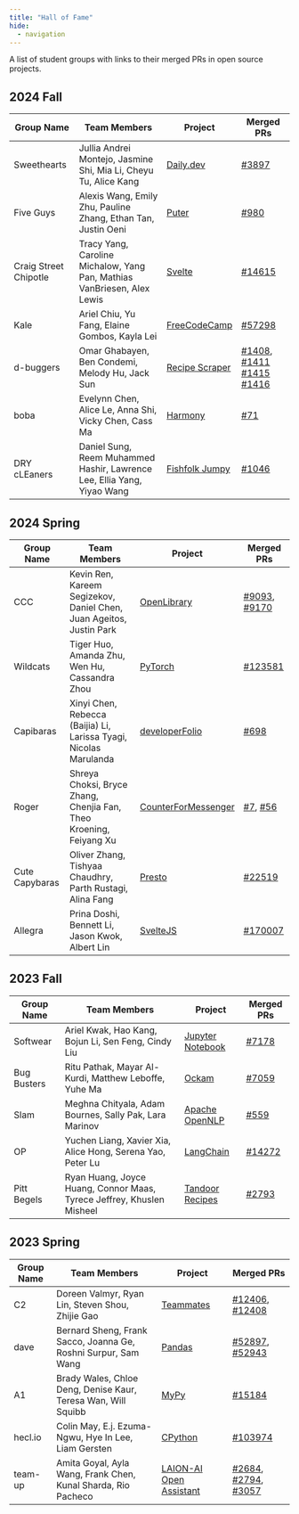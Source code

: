 ```yaml
---
title: "Hall of Fame"
hide:
  - navigation
---
```


A list of student groups with links to their merged PRs in open source projects.

## 2024 Fall 
| Group Name | Team Members | Project | Merged PRs |
| ---------- | ------------ | ------- | ---------- |
| Sweethearts | Jullia Andrei Montejo, Jasmine Shi, Mia Li, Cheyu Tu, Alice Kang | [Daily.dev](https://github.com/dailydotdev/daily) | [#3897](https://github.com/dailydotdev/apps/pull/3897) |
| Five Guys | Alexis Wang, Emily Zhu, Pauline Zhang, Ethan Tan, Justin Oeni | [Puter](https://github.com/HeyPuter/puter ) | [#980](https://github.com/HeyPuter/puter/pull/980) |
| Craig Street Chipotle | Tracy Yang, Caroline Michalow, Yang Pan, Mathias VanBriesen, Alex Lewis | [Svelte](https://github.com/sveltejs/svelte/) | [#14615](https://github.com/sveltejs/svelte/pull/14615) |
| Kale | Ariel Chiu, Yu Fang, Elaine Gombos, Kayla Lei | [FreeCodeCamp](https://github.com/freeCodeCamp/freeCodeCamp/) | [#57298](https://github.com/freeCodeCamp/freeCodeCamp/pull/57298)|
| d-buggers | Omar Ghabayen, Ben Condemi, Melody Hu, Jack Sun | [Recipe Scraper](https://github.com/hhursev/recipe-scrapers) | [#1408](https://github.com/hhursev/recipe-scrapers/pull/1408), [#1411](https://github.com/hhursev/recipe-scrapers/pull/1411) [#1415](https://github.com/hhursev/recipe-scrapers/pull/1415) [#1416](https://github.com/hhursev/recipe-scrapers/pull/1416) |
| boba | Evelynn Chen, Alice Le, Anna Shi, Vicky Chen, Cass Ma | [Harmony](https://github.com/harmonydata/harmony) | [#71](https://github.com/harmonydata/harmony/pull/71) |
| DRY cLEaners | Daniel Sung, Reem Muhammed Hashir, Lawrence Lee, Ellia Yang, Yiyao Wang | [Fishfolk Jumpy](https://github.com/fishfolk/jumpy) | [#1046](https://github.com/fishfolk/jumpy/pull/1046) |


## 2024 Spring 
| Group Name | Team Members | Project | Merged PRs |
| ---------- | ------------ | ------- | ---------- |
| CCC | Kevin Ren, Kareem Segizekov, Daniel Chen, Juan Ageitos, Justin Park | [OpenLibrary](https://github.com/internetarchive/openlibrary) | [#9093](https://github.com/internetarchive/openlibrary/pull/9093), [#9170](https://github.com/internetarchive/openlibrary/pull/9170) |
| Wildcats | Tiger Huo, Amanda Zhu, Wen Hu, Cassandra Zhou | [PyTorch](https://github.com/pytorch) | [#123581](https://github.com/pytorch/pytorch/pull/123581) |
| Capibaras | Xinyi Chen, Rebecca (Baijia) Li, Larissa Tyagi, Nicolas Marulanda | [developerFolio](https://github.com/saadpasta/developerFolio) | [#698](https://github.com/saadpasta/developerFolio/pull/698) |
| Roger | Shreya Choksi, Bryce Zhang, Chenjia Fan, Theo Kroening, Feiyang Xu | [CounterForMessenger](https://github.com/Kubis10/CounterForMessenger) | [#7](https://github.com/tkroening/CounterForMessenger/pull/7), [#56](https://github.com/Kubis10/CounterForMessenger/pull/56)  |
| Cute Capybaras | Oliver Zhang, Tishyaa Chaudhry, Parth Rustagi, Alina Fang | [Presto](https://github.com/prestodb) | [#22519](https://github.com/prestodb/presto/pull/22519) |
| Allegra | Prina Doshi, Bennett Li, Jason Kwok, Albert Lin | [SvelteJS](https://github.com/sveltejs) | [#170007](https://github.com/Homebrew/homebrew-core/pull/170007) |

## 2023 Fall

| Group Name | Team Members | Project | Merged PRs |
| ---------- | ------------ | ------- | ---------- |
| Softwear | Ariel Kwak, Hao Kang, Bojun Li, Sen Feng, Cindy Liu | [Jupyter Notebook](https://github.com/jupyter/notebook) | [#7178](https://github.com/jupyter/notebook/pull/7178) |
| Bug Busters | Ritu Pathak, Mayar Al-Kurdi, Matthew Leboffe, Yuhe Ma | [Ockam](https://github.com/build-trust/ockam) | [#7059](https://github.com/build-trust/ockam/pull/7059) |
| Slam | Meghna Chityala, Adam Bournes, Sally Pak, Lara Marinov | [Apache OpenNLP](https://github.com/apache/opennlp) | [#559](https://github.com/apache/opennlp/pull/559) |
| OP | Yuchen Liang, Xavier Xia, Alice Hong, Serena Yao, Peter Lu | [LangChain](https://github.com/langchain-ai/langchain) | [#14272](https://github.com/langchain-ai/langchain/pull/14272) |
| Pitt Begels | Ryan Huang, Joyce Huang, Connor Maas, Tyrece Jeffrey, Khuslen Misheel | [Tandoor Recipes](https://github.com/TandoorRecipes) | [#2793](https://github.com/tandoorrecipes/recipes/pull/2793) |

## 2023 Spring

| Group Name | Team Members | Project | Merged PRs |
| ---------- | ------------ | ------- | ---------- |
| C2 | Doreen Valmyr, Ryan Lin, Steven Shou, Zhijie Gao | [Teammates](https://github.com/TEAMMATES/teammates) | [#12406](https://github.com/TEAMMATES/teammates/pull/12406), [#12408](https://github.com/TEAMMATES/teammates/pull/12408)|
| dave | Bernard Sheng, Frank Sacco, Joanna Ge, Roshni Surpur, Sam Wang | [Pandas](https://github.com/pandas-dev/pandas) | [#52897](https://github.com/pandas-dev/pandas/pull/52897), [#52943](https://github.com/pandas-dev/pandas/pull/52943)|
| A1 | Brady Wales, Chloe Deng, Denise Kaur, Teresa Wan, Will Squibb | [MyPy](https://github.com/python/mypy) | [#15184](https://github.com/python/mypy/pull/15184)|
| hecl.io | Colin May, E.j. Ezuma-Ngwu, Hye In Lee, Liam Gersten | [CPython](https://github.com/python/cpython) | [#103974](https://github.com/python/cpython/pull/103974)|
| team-up | Amita Goyal, Ayla Wang, Frank Chen, Kunal Sharda, Rio Pacheco | [LAION-AI Open Assistant](https://github.com/LAION-AI/Open-Assistant) | [#2684](https://github.com/LAION-AI/Open-Assistant/pull/2684), [#2794](https://github.com/LAION-AI/Open-Assistant/pull/2794), [#3057](https://github.com/LAION-AI/Open-Assistant/pull/3057)|



<!--
## 2024 Spring

| Group Name | Team Members | Project | Merged PRs |
| ---------- | ------------ | ------- | ---------- | -->
